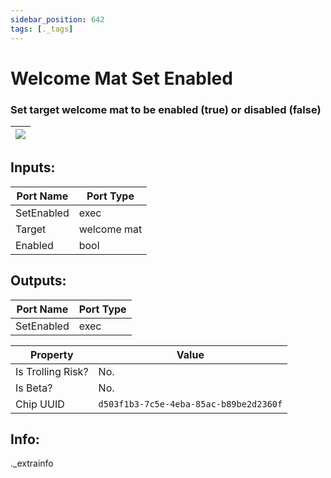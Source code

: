 ```yaml
---
sidebar_position: 642
tags: [._tags]
---
```


# Welcome Mat Set Enabled


### Set target welcome mat to be enabled (true) or disabled (false)

| ![](https://images-ext-2.discordapp.net/external/MPmIaQzlEPmgGWlgi-WxBBXt0Bjv_zWPkg1y1f_sy3s/https/www.recroomcircuits.com/image/circuit/absolute-value?width=206&height=108) |
|-----|

## Inputs:
| Port Name | Port Type |
|-----------|-----------|
| SetEnabled | exec |
| Target | welcome mat |
| Enabled | bool |

## Outputs:
| Port Name | Port Type |
|-----------|-----------|
| SetEnabled | exec | 

| Property  | Value |
|-------------------|-----------|
| Is Trolling Risk? | No. |
| Is Beta? | No. |
| Chip UUID | `d503f1b3-7c5e-4eba-85ac-b89be2d2360f` |

## Info:
._extrainfo